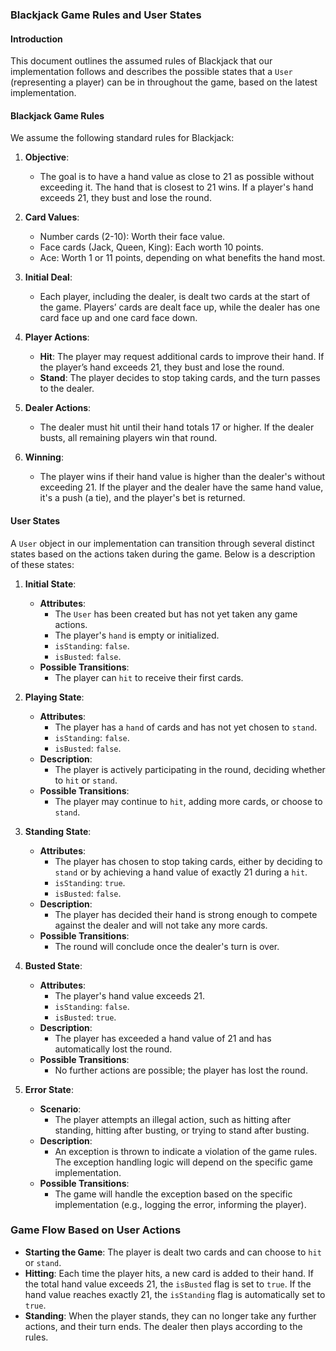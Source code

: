 ### Blackjack Game Rules and User States

#### Introduction
This document outlines the assumed rules of Blackjack that our implementation follows and describes the possible states that a `User` (representing a player) can be in throughout the game, based on the latest implementation.

#### Blackjack Game Rules
We assume the following standard rules for Blackjack:

1. **Objective**:
   - The goal is to have a hand value as close to 21 as possible without exceeding it. The hand that is closest to 21 wins. If a player's hand exceeds 21, they bust and lose the round.

2. **Card Values**:
   - Number cards (2-10): Worth their face value.
   - Face cards (Jack, Queen, King): Each worth 10 points.
   - Ace: Worth 1 or 11 points, depending on what benefits the hand most.

3. **Initial Deal**:
   - Each player, including the dealer, is dealt two cards at the start of the game. Players’ cards are dealt face up, while the dealer has one card face up and one card face down.

4. **Player Actions**:
   - **Hit**: The player may request additional cards to improve their hand. If the player’s hand exceeds 21, they bust and lose the round.
   - **Stand**: The player decides to stop taking cards, and the turn passes to the dealer.

5. **Dealer Actions**:
   - The dealer must hit until their hand totals 17 or higher. If the dealer busts, all remaining players win that round.

6. **Winning**:
   - The player wins if their hand value is higher than the dealer's without exceeding 21. If the player and the dealer have the same hand value, it's a push (a tie), and the player's bet is returned.

#### User States
A `User` object in our implementation can transition through several distinct states based on the actions taken during the game. Below is a description of these states:

1. **Initial State**:
   - **Attributes**:
     - The `User` has been created but has not yet taken any game actions.
     - The player's `hand` is empty or initialized.
     - `isStanding`: `false`.
     - `isBusted`: `false`.
   - **Possible Transitions**:
     - The player can `hit` to receive their first cards.

2. **Playing State**:
   - **Attributes**:
     - The player has a `hand` of cards and has not yet chosen to `stand`.
     - `isStanding`: `false`.
     - `isBusted`: `false`.
   - **Description**:
     - The player is actively participating in the round, deciding whether to `hit` or `stand`.
   - **Possible Transitions**:
     - The player may continue to `hit`, adding more cards, or choose to `stand`.

3. **Standing State**:
   - **Attributes**:
     - The player has chosen to stop taking cards, either by deciding to `stand` or by achieving a hand value of exactly 21 during a `hit`.
     - `isStanding`: `true`.
     - `isBusted`: `false`.
   - **Description**:
     - The player has decided their hand is strong enough to compete against the dealer and will not take any more cards.
   - **Possible Transitions**:
     - The round will conclude once the dealer's turn is over.

4. **Busted State**:
   - **Attributes**:
     - The player's hand value exceeds 21.
     - `isStanding`: `false`.
     - `isBusted`: `true`.
   - **Description**:
     - The player has exceeded a hand value of 21 and has automatically lost the round.
   - **Possible Transitions**:
     - No further actions are possible; the player has lost the round.

5. **Error State**:
   - **Scenario**:
     - The player attempts an illegal action, such as hitting after standing, hitting after busting, or trying to stand after busting.
   - **Description**:
     - An exception is thrown to indicate a violation of the game rules. The exception handling logic will depend on the specific game implementation.
   - **Possible Transitions**:
     - The game will handle the exception based on the specific implementation (e.g., logging the error, informing the player).

### Game Flow Based on User Actions

- **Starting the Game**: The player is dealt two cards and can choose to `hit` or `stand`.
- **Hitting**: Each time the player hits, a new card is added to their hand. If the total hand value exceeds 21, the `isBusted` flag is set to `true`. If the hand value reaches exactly 21, the `isStanding` flag is automatically set to `true`.
- **Standing**: When the player stands, they can no longer take any further actions, and their turn ends. The dealer then plays according to the rules.
